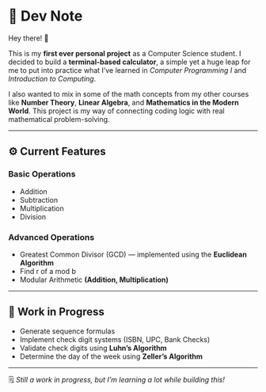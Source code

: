 # 🧠 Dev Note

Hey there! 👋  

This is my **first ever personal project** as a Computer Science student. I decided to build a **terminal-based calculator**, a simple yet a huge leap for me to put into practice what I’ve learned in *Computer Programming I* and *Introduction to Computing*.  

I also wanted to mix in some of the math concepts from my other courses like **Number Theory**, **Linear Algebra**, and **Mathematics in the Modern World**. This project is my way of connecting coding logic with real mathematical problem-solving.  

---

## ⚙️ Current Features

### Basic Operations
- Addition  
- Subtraction  
- Multiplication  
- Division  

### Advanced Operations
- Greatest Common Divisor (GCD) — implemented using the **Euclidean Algorithm**
- Find r of a mod b
- Modular Arithmetic **(Addition, Multiplication)**

---

## 🚧 Work in Progress
- Generate sequence formulas  
- Implement check digit systems (ISBN, UPC, Bank Checks)  
- Validate check digits using **Luhn’s Algorithm**  
- Determine the day of the week using **Zeller’s Algorithm**

---

🗒️ *Still a work in progress, but I’m learning a lot while building this!*

